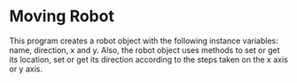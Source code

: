 # Moving Robot

This program creates a robot object with the following instance variables: name, direction, x and y. Also, the robot object uses methods to set or get its location, set or get its direction according to the steps taken on the x axis or y axis.
